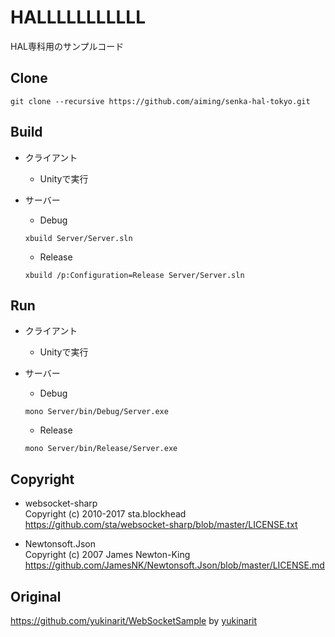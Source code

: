 HALLLLLLLLLLL
===============

HAL専科用のサンプルコード

## Clone

```
git clone --recursive https://github.com/aiming/senka-hal-tokyo.git
```

## Build

* クライアント
  * Unityで実行

* サーバー
  - Debug
  ```
  xbuild Server/Server.sln
  ```
  - Release
  ```
  xbuild /p:Configuration=Release Server/Server.sln
  ```

## Run

* クライアント
  * Unityで実行

* サーバー
  - Debug
  ```
  mono Server/bin/Debug/Server.exe
  ```
  - Release
  ```
  mono Server/bin/Release/Server.exe
  ```

## Copyright

* websocket-sharp  
  Copyright (c) 2010-2017 sta.blockhead  
  https://github.com/sta/websocket-sharp/blob/master/LICENSE.txt

* Newtonsoft.Json  
  Copyright (c) 2007 James Newton-King  
  https://github.com/JamesNK/Newtonsoft.Json/blob/master/LICENSE.md

## Original
https://github.com/yukinarit/WebSocketSample by [yukinarit](https://github.com/yukinarit/)
